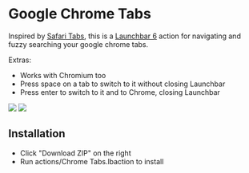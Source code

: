 # Google Chrome Tabs

Inspired by [Safari
Tabs](http://manuel.weiel.eu/private-projects/launchbar-actions/safari-tabs/), this is
a [Launchbar 6](http://www.obdev.at/products/launchbar/index.html) action for navigating
and fuzzy searching your google chrome tabs. 

Extras:

* Works with Chromium too
* Press space on a tab to switch to it without closing Launchbar
* Press enter to switch to it and to Chrome, closing Launchbar

![](https://raw.githubusercontent.com/hlissner/lb6-actions/master/images/cb-chrometabs-1.png)
![](https://raw.githubusercontent.com/hlissner/lb6-actions/master/images/cb-chrometabs-2.png)

## Installation

* Click "Download ZIP" on the right
* Run actions/Chrome Tabs.lbaction to install
